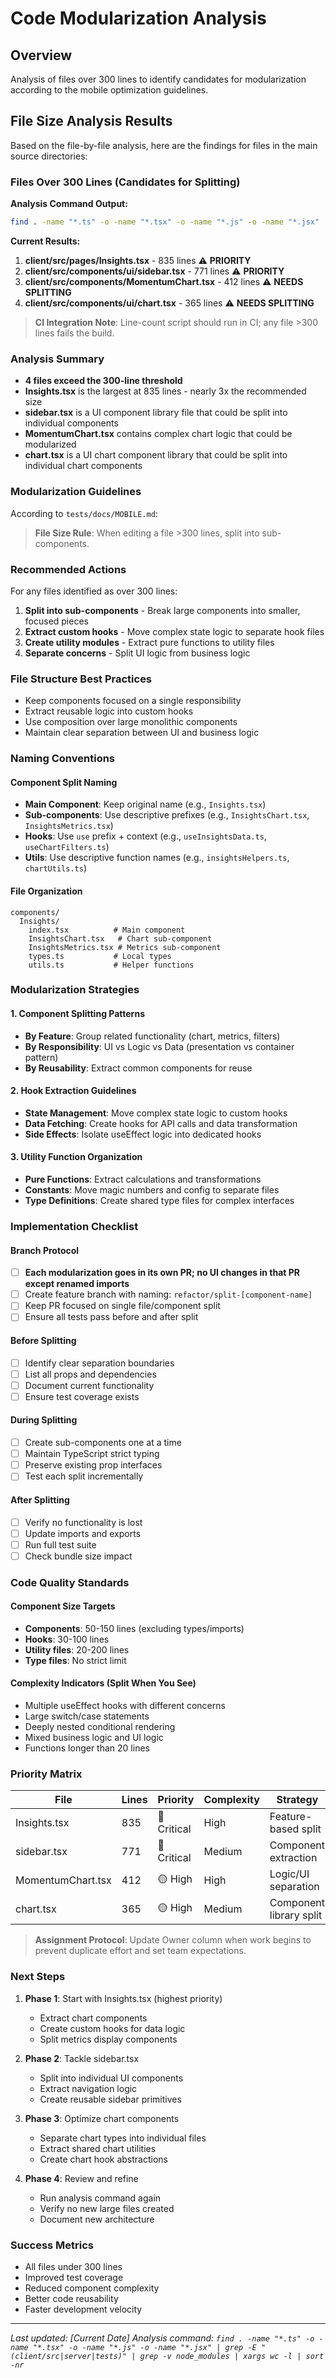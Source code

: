 
# Code Modularization Analysis

## Overview
Analysis of files over 300 lines to identify candidates for modularization according to the mobile optimization guidelines.

## File Size Analysis Results

Based on the file-by-file analysis, here are the findings for files in the main source directories:

### Files Over 300 Lines (Candidates for Splitting)

**Analysis Command Output:**
```bash
find . -name "*.ts" -o -name "*.tsx" -o -name "*.js" -o -name "*.jsx" | grep -E "(client/src|server|tests)" | grep -v node_modules | xargs wc -l | sort -nr
```

**Current Results:**
1. **client/src/pages/Insights.tsx** - 835 lines ⚠️ **PRIORITY**
2. **client/src/components/ui/sidebar.tsx** - 771 lines ⚠️ **PRIORITY** 
3. **client/src/components/MomentumChart.tsx** - 412 lines ⚠️ **NEEDS SPLITTING**
4. **client/src/components/ui/chart.tsx** - 365 lines ⚠️ **NEEDS SPLITTING**

> **CI Integration Note**: Line-count script should run in CI; any file >300 lines fails the build.

### Analysis Summary

- **4 files exceed the 300-line threshold**
- **Insights.tsx** is the largest at 835 lines - nearly 3x the recommended size
- **sidebar.tsx** is a UI component library file that could be split into individual components
- **MomentumChart.tsx** contains complex chart logic that could be modularized
- **chart.tsx** is a UI chart component library that could be split into individual chart components

### Modularization Guidelines

According to `tests/docs/MOBILE.md`:
> **File Size Rule**: When editing a file >300 lines, split into sub-components.

### Recommended Actions

For any files identified as over 300 lines:

1. **Split into sub-components** - Break large components into smaller, focused pieces
2. **Extract custom hooks** - Move complex state logic to separate hook files
3. **Create utility modules** - Extract pure functions to utility files
4. **Separate concerns** - Split UI logic from business logic

### File Structure Best Practices

- Keep components focused on a single responsibility
- Extract reusable logic into custom hooks
- Use composition over large monolithic components
- Maintain clear separation between UI and business logic

### Naming Conventions

#### Component Split Naming
- **Main Component**: Keep original name (e.g., `Insights.tsx`)
- **Sub-components**: Use descriptive prefixes (e.g., `InsightsChart.tsx`, `InsightsMetrics.tsx`)
- **Hooks**: Use `use` prefix + context (e.g., `useInsightsData.ts`, `useChartFilters.ts`)
- **Utils**: Use descriptive function names (e.g., `insightsHelpers.ts`, `chartUtils.ts`)

#### File Organization
```
components/
  Insights/
    index.tsx          # Main component
    InsightsChart.tsx   # Chart sub-component
    InsightsMetrics.tsx # Metrics sub-component
    types.ts           # Local types
    utils.ts           # Helper functions
```

### Modularization Strategies

#### 1. Component Splitting Patterns
- **By Feature**: Group related functionality (chart, metrics, filters)
- **By Responsibility**: UI vs Logic vs Data (presentation vs container pattern)
- **By Reusability**: Extract common components for reuse

#### 2. Hook Extraction Guidelines
- **State Management**: Move complex state logic to custom hooks
- **Data Fetching**: Create hooks for API calls and data transformation
- **Side Effects**: Isolate useEffect logic into dedicated hooks

#### 3. Utility Function Organization
- **Pure Functions**: Extract calculations and transformations
- **Constants**: Move magic numbers and config to separate files
- **Type Definitions**: Create shared type files for complex interfaces

### Implementation Checklist

#### Branch Protocol
- [ ] **Each modularization goes in its own PR; no UI changes in that PR except renamed imports**
- [ ] Create feature branch with naming: `refactor/split-[component-name]`
- [ ] Keep PR focused on single file/component split
- [ ] Ensure all tests pass before and after split

#### Before Splitting
- [ ] Identify clear separation boundaries
- [ ] List all props and dependencies
- [ ] Document current functionality
- [ ] Ensure test coverage exists

#### During Splitting
- [ ] Create sub-components one at a time
- [ ] Maintain TypeScript strict typing
- [ ] Preserve existing prop interfaces
- [ ] Test each split incrementally

#### After Splitting
- [ ] Verify no functionality is lost
- [ ] Update imports and exports
- [ ] Run full test suite
- [ ] Check bundle size impact

### Code Quality Standards

#### Component Size Targets
- **Components**: 50-150 lines (excluding types/imports)
- **Hooks**: 30-100 lines
- **Utility files**: 20-200 lines
- **Type files**: No strict limit

#### Complexity Indicators (Split When You See)
- Multiple useEffect hooks with different concerns
- Large switch/case statements
- Deeply nested conditional rendering
- Mixed business logic and UI logic
- Functions longer than 20 lines

### Priority Matrix

| File | Lines | Priority | Complexity | Strategy | Owner | ETA |
|------|-------|----------|------------|----------|-------|-----|
| Insights.tsx | 835 | 🔴 Critical | High | Feature-based split | TBD | 2-3 days |
| sidebar.tsx | 771 | 🔴 Critical | Medium | Component extraction | TBD | 1-2 days |
| MomentumChart.tsx | 412 | 🟡 High | High | Logic/UI separation | TBD | 1 day |
| chart.tsx | 365 | 🟡 High | Medium | Component library split | TBD | 1 day |

> **Assignment Protocol**: Update Owner column when work begins to prevent duplicate effort and set team expectations.

### Next Steps

1. **Phase 1**: Start with Insights.tsx (highest priority)
   - Extract chart components
   - Create custom hooks for data logic
   - Split metrics display components

2. **Phase 2**: Tackle sidebar.tsx
   - Split into individual UI components
   - Extract navigation logic
   - Create reusable sidebar primitives

3. **Phase 3**: Optimize chart components
   - Separate chart types into individual files
   - Extract shared chart utilities
   - Create chart hook abstractions

4. **Phase 4**: Review and refine
   - Run analysis command again
   - Verify no new large files created
   - Document new architecture

### Success Metrics

- All files under 300 lines
- Improved test coverage
- Reduced component complexity
- Better code reusability
- Faster development velocity

---

*Last updated: [Current Date]*
*Analysis command: `find . -name "*.ts" -o -name "*.tsx" -o -name "*.js" -o -name "*.jsx" | grep -E "(client/src|server|tests)" | grep -v node_modules | xargs wc -l | sort -nr`*
